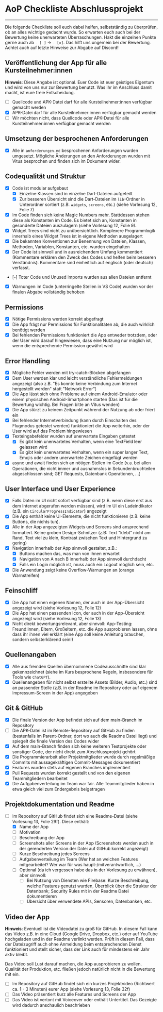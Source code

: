# AoP Checkliste Abschlussprojekt

---

Die folgende Checkliste soll euch dabei helfen, selbstständig zu überprüfen, ob an alles wichtige gedacht wurde. So erwarten euch auch bei der Bewertung keine unerwarteten Überraschungen. Hakt die einzelnen Punkte gerne auch ab `- [ ]` -> `- [x]`. Das hilft uns ungemein bei der Bewertung. Achtet auch auf letzte Hinweise zur Abgabe auf Discord!

## Veröffentlichung der App für alle Kursteilnehmer:innen

**Hinweis**: Diese Angabe ist optional. Euer Code ist euer geistiges Eigentum und wird von uns nur zur Bewertung benutzt. Was ihr im Anschluss damit macht, ist eure freie Entscheidung.

- [ ] Quellcode und APK-Datei darf für alle Kursteilnehmer:innen verfügbar gemacht werden
- [x] APK-Datei darf für alle Kursteilnehmer:innen verfügbar gemacht werden
- [ ] Wir möchten nicht, dass Quellcode oder APK-Datei für alle Kursteilnehmer:innen verfügbar gemacht werden

## Umsetzung der besprochenen Anforderungen

- [x] Alle in `anforderungen.md` besprochenen Anforderungen wurden umgesetzt. Mögliche Änderungen an den Anforderungen wurden mit Vitus besprochen und finden sich im Dokument wider.

## Codequalität und Struktur

- [x] Code ist modular aufgebaut
  - [x] Einzelne Klassen sind in einzelne Dart-Dateien aufgeteilt
  - [x] Zur besseren Übersicht sind die Dart-Dateien im `lib`-Ordner in Unterordner sortiert (z.B. `widgets`, `screens`, etc.) (siehe Vorlesung 12, Folie 7)
- [x] Im Code finden sich keine Magic Numbers mehr. Stattdessen stehen diese als Konstanten im Code. Es bietet sich an, Konstanten in gesonderte Dateien auszulagern (siehe Vorlesung 12, Folie 9).
- [x] Widget Trees sind nicht zu unübersichtlich. Komplexere Programmlogik innerhalb eines Widget Trees ist in eigene Methoden ausgelagert
- [x] Die bekannten Konventionen zur Benennung von Dateien, Klassen, Methoden, Variablen, Konstanten, etc. wurden eingehalten
- [x] Der Code ist sinnvoll und in ausreichendem Umfang kommentiert (Kommentare erklären den Zweck des Codes und helfen beim besseren Verständnis). Kommentare sind einheitlich auf englisch (oder deutsch) verfasst.
- [-] Toter Code und Unused Imports wurden aus allen Dateien entfernt
- [x] Warnungen im Code (unterringelte Stellen in VS Code) wurden vor der finalen Abgabe vollständig behoben

## Permissions

- [x] Nötige Permissions werden korrekt abgefragt
- [x] Die App frägt nur Permissions für Funktionalitäten ab, die auch wirklich benötigt werden
- [x] Bei fehlenden Permissions funktioniert die App entweder trotzdem, oder der User wird darauf hingewiesen, dass eine Nutzung nur möglich ist, wenn die entsprechende Permission gewährt wird

## Error Handling

- [x] Mögliche Fehler werden mit try-catch-Blöcken abgefangen
- [x] Dem User werden klar und leicht verständliche Fehlermeldungen angezeigt (also z.B. "Es konnte keine Verbindung zum Internet hergestellt werden" statt "Network Error")
- [x] Die App lässt sich ohne Probleme auf einem Android-Emulator oder einem physischen Android-Smartphone starten (Das ist für die Bewertung wichtig. Bei Fragen bitte an Vitus wenden)
- [x] Die App stürzt zu keinem Zeitpunkt während der Nutzung ab oder friert ein
- [x] Bei fehlender Internetverbindung (kann durch Einschalten des Flugmodus getestet werden) funktioniert die App weiterhin, oder der User wird auf das Problem hingewiesen
- [x] Texteingabefelder wurden auf unerwartete Eingaben getestet
  - [x] Es gibt kein unerwartetes Verhalten, wenn eine TextField leer gelassen wird
  - [x] Es gibt kein unerwartetes Verhalten, wenn ein super langer Text, Emojis oder andere unerwartete Zeichen eingefügt werden
- [x] async und await finden sich an nötigen Stellen im Code (v.a. bei allen Operationen, die nicht immer und ausnahmslos in Sekundenbruchteilen abgeschlossen sind; GET Requests, Datenbank Operationen, …)

## User Interface und User Experience

- [x] Falls Daten im UI nicht sofort verfügbar sind (z.B. wenn diese erst aus dem Internet abgerufen werden müssen), wird im UI ein Ladeindikator (z.B. ein `CircularProgressIndicator`) angezeigt
- [x] Die App enthält keine UI-Elemente, die nicht funktionieren (z.B. keine Buttons, die nichts tun).
- [x] Alle in der App angezeigten Widgets und Screens sind ansprechend formatiert. Keine groben Design-Schnitzer (z.B: Text "klebt" nicht am Rand, Text viel zu klein, Kontrast zwischen Text und Hintergrund zu gering)
- [x] Navigation innerhalb der App sinnvoll gestaltet, z.B.:
  - [x] Buttons machen das, was man von ihnen erwartet
  - [x] Navigation von A nach B innerhalb der App sinnvoll durchdacht
  - [x] Falls ein Login möglich ist, muss auch ein Logout möglich sein, etc.
- [x] Die Anwendung zeigt keine Overflow-Warnungen an (orange Warnstreifen)

## Feinschliff

- [x] Die App hat einen eigenen Namen, der auch in der App-Übersicht angezeigt wird (siehe Vorlesung 12, Folie 12)
- [x] Die App hat einen passenden Icon, der auch in der App-Übersicht angezeigt wird (siehe Vorlesung 12, Folie 13)
- [x] Nicht direkt bewertungsrelevant, aber sinnvoll: App-Testing: Freund:innen, Eltern, Großeltern, etc. die App ausprobieren lassen, ohne dass ihr ihnen viel erklärt (eine App soll keine Anleitung brauchen, sondern selbsterklärend sein!)

## Quellenangaben

- [x] Alle aus fremden Quellen übernommene Codeausschnitte sind klar gekennzeichnet (siehe im Kurs besprochene Regeln, insbesondere für Tools wie `ChatGPT`).
- [x] Quellenangeben für nicht selbst erstellte Assets (Bilder, Audio, etc.) sind an passender Stelle (z.B. in der Readme im Repository oder auf eigenem Impressum-Screen in der App) angegeben

## Git & GitHub

- [x] Die finale Version der App befindet sich auf dem main-Branch im Repository
- [ ] Die APK-Datei ist im Remote-Repository auf GitHub zu finden (bestenfalls im Parent-Ordner, dort wo auch die Readme Datei liegt) und spiegelt die finale Version des Codes wider
- [x] Auf dem main-Branch finden sich keine weiteren Testprojekte oder sonstiger Code, der nicht direkt zum Abschlussprojekt gehört
- [x] Die Programmierarbeit aller Projektmitglieder wurde durch regelmäßige Commits mit aussagekräftigen Commit-Messages dokumentiert
- [x] Features wurden stets auf eigenen Branches implementiert
- [x] Pull Requests wurden korrekt gestellt und von den eigenen Teammitgliedern bearbeitet
- [x] Die Aufgabenverteilung im Team war fair. Alle Teammitglieder haben in etwa gleich viel zum Endergebnis beigetragen

## Projektdokumentation und Readme

- [ ] Im Repository auf GitHub findet sich eine Readme-Datei (siehe Vorlesung 13, Folie 29f). Diese enthält:
  - [x] Name der App
  - [ ] Motivation
  - [ ] Beschreibung der App
  - [ ] Screenshots aller Screens in der App (Screenshots werden auch in der gerenderten Version der Datei auf GitHub korrekt angezeigt)
  - [ ] Kurze Beschreibung jedes Screens
  - [ ] Aufgabenverteilung im Team (Wer hat an welchen Features mitgearbeitet? Wer war für was haupt-/mitverantwortlich, …)
  - [ ] Optional (da ich vergessen habe das in der Vorlesung zu erwähnen), aber sinnvoll:
    - [ ] Bei Nutzung von Diensten wie Firebase: Kurze Beschreibung, welche Features genutzt wurden, Überblick über die Struktur der Datenbank; Security Rules mit in der Readme Datei dokumentieren
    - [ ] Übersicht über verwendete APIs, Sensoren, Datenbanken, etc.

## Video der App

**Hinweis**: Eventuell ist die Videodatei zu groß für GitHub. In diesem Fall kann das Video z.B. in eine Cloud (Google Drive, Dropbox, etc.) oder auf YouTube hochgeladen und in der Readme verlinkt werden. Prüft in diesem Fall, dass der Dateizugriff auch ohne Anmeldung beim entsprechenden Dienst funktioniert und stellt sicher, dass der Link auch für mindestens ein Jahr aktiv bleibt.

Das Video soll Lust darauf machen, die App ausprobieren zu wollen. Qualität der Produktion, etc. fließen jedoch natürlich nicht in die Bewertung mit ein.

- [ ] Im Repository auf GitHub findet sich ein kurzes Projektvideo (Richtwert ca. 1 - 3 Minuten) eurer App (siehe Vorlesung 13, Folie 32f)
- [ ] Das Video präsentiert kurz alle Features und Screens der App
- [ ] Das Video ist vertont mit Voiceover oder enthält Untertitel. Das Gezeigte wird dadurch anschaulich beschrieben
